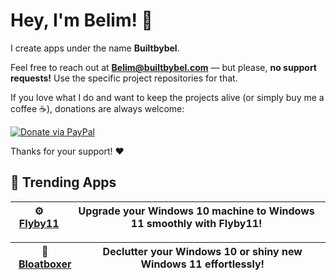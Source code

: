 # Hey, I'm Belim! 👋  

I create apps under the name **Builtbybel**.  

Feel free to reach out at **Belim@builtbybel.com** — but please, **no support requests!** Use the specific project repositories for that.  

If you love what I do and want to keep the projects alive (or simply buy me a coffee ☕), donations are always welcome:  

[![Donate via PayPal](https://img.shields.io/badge/Donate-PayPal-blue?logo=paypal&style=flat-square)](https://www.paypal.com/donate?hosted_button_id=MY7HX4QLYR4KG)  

Thanks for your support! ❤️

## 🚀 Trending Apps  

| ⚙️ **[Flyby11](https://github.com/builtbybel/Flyby11)** | Upgrade your Windows 10 machine to Windows 11 smoothly with Flyby11! |  
|:-------------------------------------------------------:|:--------------------------------------------------------------------:|  

| 🧹 **[Bloatboxer](https://github.com/builtbybel/Bloatboxer)** | Declutter your Windows 10 or shiny new Windows 11 effortlessly! |  
|:---------------------------------------------------------:|:-------------------------------------------------------------------:|  
